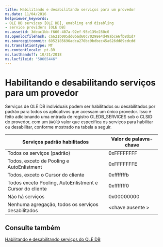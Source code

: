 ```yaml
---
title: Habilitando e desabilitando serviços para um provedor
ms.date: 11/04/2016
helpviewer_keywords:
- OLE DB services [OLE DB], enabling and disabling
- service providers [OLE DB]
ms.assetid: 3deac1bb-f660-407a-92ef-95e139e280c0
ms.openlocfilehash: ca621b005dd0bad60c70298e4d49abce6fb8d1d7
ms.sourcegitcommit: 6052185696adca270bc9bdbec45a626dd89cdcdd
ms.translationtype: MT
ms.contentlocale: pt-BR
ms.lasthandoff: 10/31/2018
ms.locfileid: "50665446"
---
```

# <a name="enabling-and-disabling-services-for-a-provider"></a>Habilitando e desabilitando serviços para um provedor

Serviços de OLE DB individuais podem ser habilitados ou desabilitados por padrão para todos os aplicativos que acessam um único provedor. Isso é feito adicionando uma entrada de registro OLEDB_SERVICES sob o CLSID do provedor, com um `DWORD` valor que especifica os serviços para habilitar ou desabilitar, conforme mostrado na tabela a seguir.

|Serviços padrão habilitados|Valor de palavra-chave|
|------------------------------|-------------------|
|Todos os serviços (padrão)|0xFFFFFFFF|
|Todos, exceto de Pooling e AutoEnlistment|0xFFFFFFFE|
|Todos, exceto o Cursor do cliente|0xfffffffb|
|Todos exceto Pooling, AutoEnlistment e Cursor do cliente|0xfffffff0|
|Não há serviços|0x00000000|
|Nenhuma agregação, todos os serviços desabilitados|\<chave ausente >|

## <a name="see-also"></a>Consulte também

[Habilitando e desabilitando serviços do OLE DB](../../data/oledb/enabling-and-disabling-ole-db-services.md)